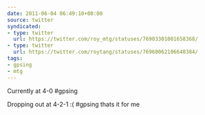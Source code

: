 ```yaml
---
date: 2011-06-04 06:49:10+00:00
source: twitter
syndicated:
- type: twitter
  url: https://twitter.com/roy_mtg/statuses/76903301001658368/
- type: twitter
  url: https://twitter.com/roytang/statuses/76960062106640384/
tags:
- gpsing
- mtg
---
```


Currently at 4-0 #gpsing

Dropping out at 4-2-1 :( #gpsing thats it for me